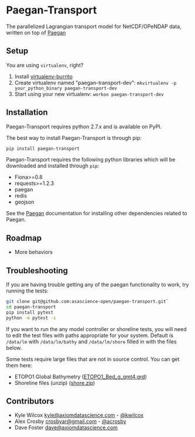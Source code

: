 Paegan-Transport
================

The parallelized Lagrangian transport model for NetCDF/OPeNDAP data, written on top of [Paegan](https://github.com/asascience-open/paegan)


Setup
------------------
You are using `virtualenv`, right?

1. Install [virtualenv-burrito](https://github.com/brainsik/virtualenv-burrito)
2. Create virtualenv named "paegan-transport-dev": `mkvirtualenv -p your_python_binary paegan-transport-dev`
3. Start using your new virtualenv: `workon paegan-transport-dev`


Installation
-------------
Paegan-Transport requires python 2.7.x and is available on PyPI.

The best way to install Paegan-Transport is through pip:

```bash
pip install paegan-transport
```

Paegan-Transport requires the following python libraries which will be downloaded and installed through `pip`:

* Fiona>=0.8
* requests>=1.2.3
* paegan
* redis
* geojson

See the [Paegan](https://github.com/asascience-open/paegan) documentation for installing other dependencies related to Paegan.


Roadmap
--------
* More behaviors


Troubleshooting
---------------
If you are having trouble getting any of the paegan functionality to work, try running the tests:

```bash
git clone git@github.com:asascience-open/paegan-transport.git`
cd paegan-transport
pip install pytest
python -m pytest -s
```

If you want to run the any model controller or shoreline tests, you will need to edit the test files with paths appropriate for your system. Default is `/data/lm` with `/data/lm/bathy` and `/data/lm/shore` filled in with the files below.

Some tests require large files that are not in source control.  You can get them here:
* ETOPO1 Global Bathymetry ([ETOPO1_Bed_g_gmt4.grd](http://s3.amazonaws.com/paegan/resources/ETOPO1_Bed_g_gmt4.grd))
* Shoreline files (unzip) ([shore.zip](https://s3.amazonaws.com/paegan/resources/shore.zip))


Contributors
----------------
* Kyle Wilcox <kyle@axiomdatascience.com> - [@kwilcox](http://github.com/kwilcox)
* Alex Crosby <crosbyar@gmail.com> - [@acrosby](http://github.com/acrosby)
* Dave Foster <dave@axiomdatascience.com>
